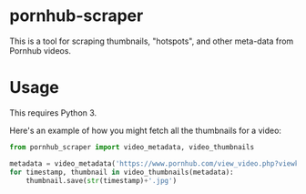 # pornhub-scraper

This is a tool for scraping thumbnails, "hotspots", and other meta-data from Pornhub videos.

# Usage

This requires Python 3.

Here's an example of how you might fetch all the thumbnails for a video:

```python
from pornhub_scraper import video_metadata, video_thumbnails

metadata = video_metadata('https://www.pornhub.com/view_video.php?viewkey=1604625352')
for timestamp, thumbnail in video_thumbnails(metadata):
    thumbnail.save(str(timestamp)+'.jpg')
```
